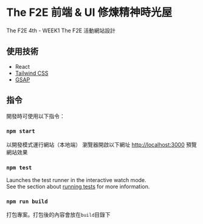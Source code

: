 # The F2E 前端 & UI 修煉精神時光屋

The F2E 4th - WEEK1 The F2E 活動網站設計

## 使用技術

- React
- [Tailwind CSS](https://tailwindcss.com/docs/guides/create-react-app)
- [GSAP](https://greensock.com/react/)

## 指令

開發時可使用以下指令：
### `npm start`

以開發模式運行網站（本地端）
瀏覽器開啟以下網址 [http://localhost:3000](http://localhost:3000) 預覽網站效果


### `npm test`

Launches the test runner in the interactive watch mode.\
See the section about [running tests](https://facebook.github.io/create-react-app/docs/running-tests) for more information.

### `npm run build`

打包專案。打包後的內容會放在`build`目錄下
